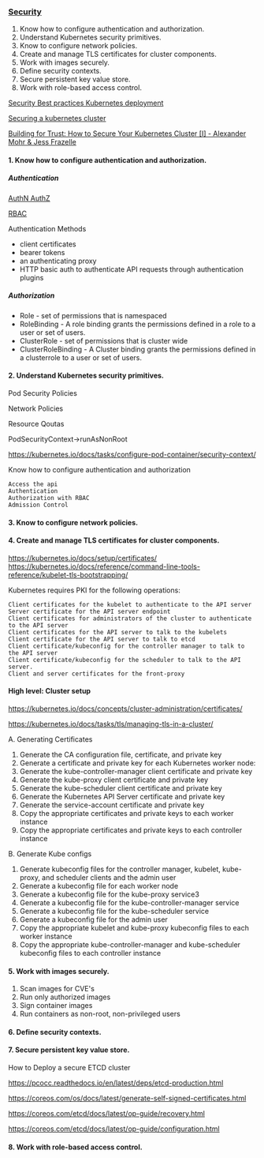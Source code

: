 ### [Security](./security/README.md)

1. Know how to configure authentication and authorization.
2. Understand Kubernetes security primitives.
3. Know to configure network policies.
4. Create and manage TLS certificates for cluster components.
5. Work with images securely.
6. Define security contexts.
7. Secure persistent key value store.
8. Work with role-based access control.

[Security Best practices Kubernetes deployment](https://kubernetes.io/blog/2016/08/security-best-practices-kubernetes-deployment/)

[Securing a kubernetes cluster](https://kubernetes.io/docs/tasks/administer-cluster/securing-a-cluster/)

[Building for Trust: How to Secure Your Kubernetes Cluster [I] - Alexander Mohr & Jess Frazelle](https://www.youtube.com/watch?v=YRR-kZub0cA)


#### 1. Know how to configure authentication and authorization.

##### Authentication

[AuthN AuthZ](https://docs.kubernetes.io/docs/reference/access-authn-authz/authentication/)

[RBAC](https://kubernetes.io/docs/reference/access-authn-authz/rbac/)

Authentication Methods
* client certificates
* bearer tokens
* an authenticating proxy
* HTTP basic auth to authenticate API requests through authentication plugins

##### Authorization


* Role - set of permissions that is namespaced
* RoleBinding - A role binding grants the permissions defined in a role to a user or set of users.
* ClusterRole - set of permissions that is cluster wide
* ClusterRoleBinding - A Cluster binding grants the permissions defined in a  clusterrole to a user or set of users.

#### 2. Understand Kubernetes security primitives.

Pod Security Policies

Network Policies

Resource Qoutas

PodSecurityContext->runAsNonRoot

https://kubernetes.io/docs/tasks/configure-pod-container/security-context/


Know how to configure authentication and authorization

    Access the api
    Authentication
    Authorization with RBAC
    Admission Control




#### 3. Know to configure network policies.



#### 4. Create and manage TLS certificates for cluster components.

https://kubernetes.io/docs/setup/certificates/
https://kubernetes.io/docs/reference/command-line-tools-reference/kubelet-tls-bootstrapping/


Kubernetes requires PKI for the following operations:

    Client certificates for the kubelet to authenticate to the API server
    Server certificate for the API server endpoint
    Client certificates for administrators of the cluster to authenticate to the API server
    Client certificates for the API server to talk to the kubelets
    Client certificate for the API server to talk to etcd
    Client certificate/kubeconfig for the controller manager to talk to the API server
    Client certificate/kubeconfig for the scheduler to talk to the API server.
    Client and server certificates for the front-proxy
    

#### High level: Cluster setup

https://kubernetes.io/docs/concepts/cluster-administration/certificates/

https://kubernetes.io/docs/tasks/tls/managing-tls-in-a-cluster/

A. Generating Certificates

1. Generate the CA configuration file, certificate, and private key
2. Generate a certificate and private key for each Kubernetes worker node:
3. Generate the kube-controller-manager client certificate and private key
4. Generate the kube-proxy client certificate and private key
5. Generate the kube-scheduler client certificate and private key
6. Generate the Kubernetes API Server certificate and private key
7. Generate the service-account certificate and private key
8. Copy the appropriate certificates and private keys to each worker instance
9. Copy the appropriate certificates and private keys to each controller instance

B. Generate Kube configs

1. Generate kubeconfig files for the controller manager, kubelet, kube-proxy, and scheduler clients and the admin user
2. Generate a kubeconfig file for each worker node
3. Generate a kubeconfig file for the kube-proxy service3
4. Generate a kubeconfig file for the kube-controller-manager service
5. Generate a kubeconfig file for the kube-scheduler service
6. Generate a kubeconfig file for the admin user
7. Copy the appropriate kubelet and kube-proxy kubeconfig files to each worker instance
8. Copy the appropriate kube-controller-manager and kube-scheduler kubeconfig files to each controller instance


#### 5. Work with images securely.

1. Scan images for CVE's
2. Run only authorized images
3. Sign container images
4. Run containers as non-root, non-privileged users

#### 6. Define security contexts.

#### 7. Secure persistent key value store.

How to Deploy a secure ETCD cluster

https://pcocc.readthedocs.io/en/latest/deps/etcd-production.html

https://coreos.com/os/docs/latest/generate-self-signed-certificates.html

https://coreos.com/etcd/docs/latest/op-guide/recovery.html

https://coreos.com/etcd/docs/latest/op-guide/configuration.html



#### 8. Work with role-based access control.



